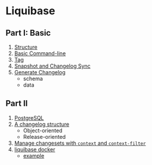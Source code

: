 # Liquibase

## Part I: Basic

1. [Structure](./structure.md)
2. [Basic Command-line](./basic-command-line.md)
3. [Tag](./tag.md)
4. [Snapshot and Changelog Sync](./snapshot-and-changelog-sync.md)
5. [Generate Changelog](./generate-changelog.md)
   - schema
   - data

## Part II

1. [PostgreSQL](./postgresql.md)
2. [A changelog structure](https://docs.liquibase.com/start/design-liquibase-project.html)
   - Object-oriented
   - Release-oriented
3. [Manage changesets with `context` and `context-filter`](./context-filter.md)
4. [liquibase docker](./docker.md)
   - [example](./docker/)
